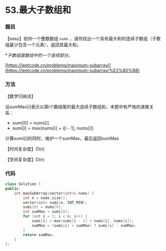 # 53.最大子数组和

### 题目

【easy】给你一个整数数组 `nums` ，请你找出一个具有最大和的连续子数组（子数组最少包含一个元素），返回其最大和。

**子数组是数组中的一个连续部分。*

[https://leetcode.cn/problems/maximum-subarray/](https://leetcode.cn/problems/maximum-subarray/%E2%80%B8)

### 方法

【数学归纳法】

设sumMax[i]表示以第i个数结尾的最大连续子数组和，本题中有严格的递推关系：

- sumi[0] = nums[i]
- sumi[i] = max(nums[i] + i[i - 1], nums[i])

计算sumi[i]的同时，维护一个sumMax，最后返回sumMax

【时间复杂度】O(n)

【空间复杂度】O(n)

### 代码

```cpp
class Solution {
public:
    int maxSubArray(vector<int>& nums) {
        int n = nums.size();
        vector<int> sumi(n, INT_MIN);
        sumi[0] = nums[0];
        int sumMax = sumi[0];
        for (int i = 1; i < n; i++) {
            sumi[i] = max(sumi[i - 1] + nums[i], nums[i]);
            sumMax = (sumi[i] > sumMax) ? sumi[i] : sumMax;
        }
        return sumMax;
    }
};
```
